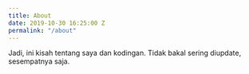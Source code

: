 ```yaml
---
title: About
date: 2019-10-30 16:25:00 Z
permalink: "/about"
---
```


Jadi, ini kisah tentang saya dan kodingan. Tidak bakal sering diupdate, sesempatnya saja.